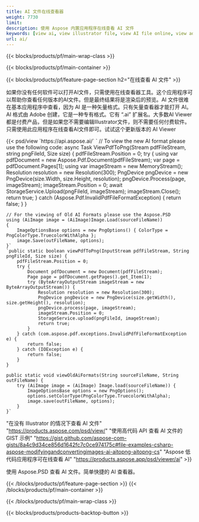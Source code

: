 ```yaml
---
title: AI 文件在线查看器
weight: 7730
limit: 
description: 使用 Aspose 内置应用程序在线查看 AI 文件
keywords: [view ai, view illustrator file, view AI file online, view adobe illustrator, ai file preview, ai format view]
url: ai/
---
```


{{< blocks/products/pf/main-wrap-class >}}


{{< blocks/products/pf/main-container >}}

{{< blocks/products/pf/feature-page-section h2="在线查看 AI 文件" >}}
<p>如果你没有任何软件可以打开AI文件，只需使用在线查看器工具。这个应用程序可以帮助你查看任何版本的AI文件。但是最终结果将是渲染后的预览。AI 文件很难在基本应用程序中查看，因为 AI 是一种矢量格式。只有矢量查看器才能打开 AI。AI 格式由 Adobe 创建，它是一种专有格式。它有 “.ai” 扩展名。大多数AI Viewer都是付费产品，但是如果您不需要编辑Illustrator文件，则不需要任何付费软件。只需使用此应用程序在线查看AI文件即可。试试这个更新版本的 AI Viewer</p>
{{< psd/view `https://api.aspose.ai/` 
`	// To view the new AI format please use the following code:
	async Task<bool> ViewPdfToPng(Stream pdfFileStream, string pngFileId, Size size)
	{
		pdfFileStream.Position = 0;
		try
		{
			using var pdfDocument = new Aspose.Pdf.Document(pdfFileStream);
			var page = pdfDocument.Pages[1];
			using var imageStream = new MemoryStream();
			Resolution resolution = new Resolution(300);
			PngDevice pngDevice = new PngDevice(size.Width, size.Height, resolution);
			pngDevice.Process(page, imageStream);
			imageStream.Position = 0;
			await StorageService.Upload(pngFileId, imageStream);
			imageStream.Close();
			return true;
		}
		catch (Aspose.Pdf.InvalidPdfFileFormatException)
		{
			return false;
		}
	}
	
	// For the viewing of Old AI Formats please use the Aspose.PSD
	using (AiImage image = (AiImage)Image.Load(sourceFileName))
	{
		ImageOptionsBase options = new PngOptions() { ColorType = PngColorType.TruecolorWithAlpha };
		image.Save(outFileName, options);
	}` 
	`public static boolean viewPdfToPng(InputStream pdfFileStream, String pngFileId, Size size) {
        pdfFileStream.Position = 0;
        try {
            Document pdfDocument = new Document(pdfFileStream);
            Page page = pdfDocument.getPages().get_Item(1);
            try (ByteArrayOutputStream imageStream = new ByteArrayOutputStream()) {
                Resolution resolution = new Resolution(300);
                PngDevice pngDevice = new PngDevice(size.getWidth(), size.getHeight(), resolution);
                pngDevice.process(page, imageStream);
                imageStream.Position = 0;
                StorageService.upload(pngFileId, imageStream);
                return true;
            }
        } catch (com.aspose.pdf.exceptions.InvalidPdfFileFormatException e) {
            return false;
        } catch (IOException e) {
            return false;
        }
    }

    public static void viewOldAiFormats(String sourceFileName, String outFileName) {
        try (AiImage image = (AiImage) Image.load(sourceFileName)) {
            ImageOptionsBase options = new PngOptions();
            options.setColorType(PngColorType.TruecolorWithAlpha);
            image.save(outFileName, options);
        }
    }`	 
"在没有 Illustrator 的情况下查看 AI 文件" "https://products.aspose.com/psd/view/" 
"使用高代码 API 查看 AI 文件的 GIST 示例" "https://gist.github.com/aspose-com-gists/8a4c9d34ce856d1642fc7c0ce974175c#file-examples-csharp-aspose-modifyingandconvertingimages-ai-aitopng-aitopng-cs" 
"Aspose 低代码应用程序可在线查看 AI" "https://products.aspose.app/psd/viewer/ai" >}}
<p>使用 Aspose.PSD 查看 AI 文件。简单快捷的 AI 查看器。</p>
{{< /blocks/products/pf/feature-page-section >}}
{{< /blocks/products/pf/main-container >}}


{{< /blocks/products/pf/main-wrap-class >}}

{{< blocks/products/products-backtop-button >}}

